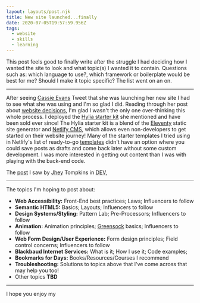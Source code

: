 ```yaml
---
layout: layouts/post.njk
title: New site launched...finally
date: 2020-07-05T19:57:59.956Z
tags:
  - website
  - skills
  - learning
---
```

This post feels good to finally write after the struggle I had deciding how I wanted the site to look and what topic(s) I wanted it to contain. Questions such as: which language to use?, which framework or boilerplate would be best for me? Should I make it topic specific? The list went on an on. 

- - -

After seeing [Cassie Evans](https://www.cassie.codes/) Tweet that she was launching her new site I had to see what she was using and I'm so glad I did. Reading through her post about [website decisions](https://www.cassie.codes/posts/shoes-at-last/), I'm glad I wasn't the only one over-thinking this whole process. I deployed the [Hylia starter kit](https://github.com/hankchizljaw/hylia) she mentioned and have been sold ever since! The Hylia starter kit is a blend of the [Eleventy](https://www.11ty.dev/) static site generator and [Netlify CMS](https://www.netlifycms.org/), which allows even non-developers to get started on their website journey! Many of the starter templates I tried using in Netlify's list of ready-to-go [templates](https://templates.netlify.com/) didn't have an option where you could save posts as drafts and come back later without some custom development. I was more interested in getting out content than I was with playing with the back-end code.

The  [post](https://dev.to/jh3y/write-for-yourself-so-that-one-day-you-might-write-for-those-you-look-up-to-38ld)  I saw by [Jhey](https://twitter.com/jh3yy) Tompkins in [DEV](https://dev.to), 

- - -

The topics I'm hoping to post about:

* **Web Accessibility:** Front-End best practices; Laws; Influencers to follow
* **Semantic HTML5:** Basics; Layouts; Influencers to follow
* **Design Systems/Styling:** Pattern Lab; Pre-Processors; Influencers to follow
* **Animation:** Animation principles; [Greensock](https://greensock.com/) basics; Influencers to follow
* **Web Form Design/User Experience:** Form design principles; Field control concerns; Influencers to follow
* **Blackbaud Internet Services:** What is it; How I use it; Code examples;
* **Bookmarks for Days:** Books/Resources/Courses I recommend
* **Troubleshooting:** Solutions to topics above that I've come across that may help you too!
* Other topics **TBD**

- - -

I hope you enjoy my